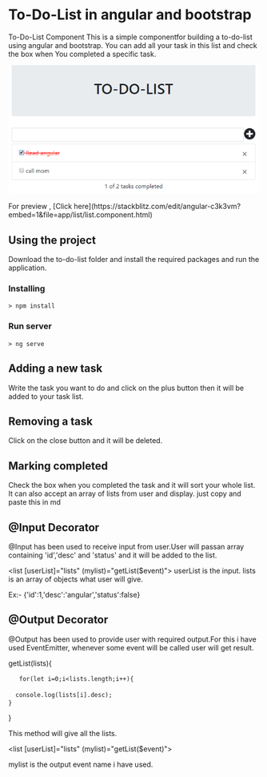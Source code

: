 # To-Do-List in angular and bootstrap
To-Do-List Component This is a simple componentfor building a to-do-list using angular and bootstrap. You can add all your task in this list and check the box when You completed a specific task.

<p align="center">
    <img  alt="To-Do-List" src="img/todoimg.png" class="img-responsive">
</p>
For preview , [Click here](https://stackblitz.com/edit/angular-c3k3vm?embed=1&file=app/list/list.component.html)


## Using the project

Download the to-do-list folder and install the required packages and run the application. 

### Installing

```
> npm install
```

### Run server

```
> ng serve
```


## Adding a new task
Write the task you want to do and click on the plus button then it will be added to your task list. 

## Removing a task 
Click on the close button and it will be deleted. 

## Marking completed
Check the box when you completed the task and it will sort your whole list. It can also accept an array of lists from user and display. 
just copy and paste this in md 

## @Input Decorator
 
@Input has been used to receive input from user.User will passan array containing 'id','desc' and 'status' and it will be added to the list.

  <list [userList]="lists" (mylist)="getList($event)"></list>
  userList is the input.
  lists is an array of objects what user will give.
  
  
  Ex:-
  {'id':1,'desc':'angular','status':false}
  
## @Output Decorator
@Output has been used to provide user with required output.For this i have used EventEmitter, whenever some event will be called user will get result.

getList(lists){

       for(let i=0;i<lists.length;i++){
       
      console.log(lists[i].desc);
    }
   
  }
  
 
 This method will give all the lists.
  
  <list [userList]="lists" (mylist)="getList($event)"></list>
  
  
  mylist is the output event name i have used.


